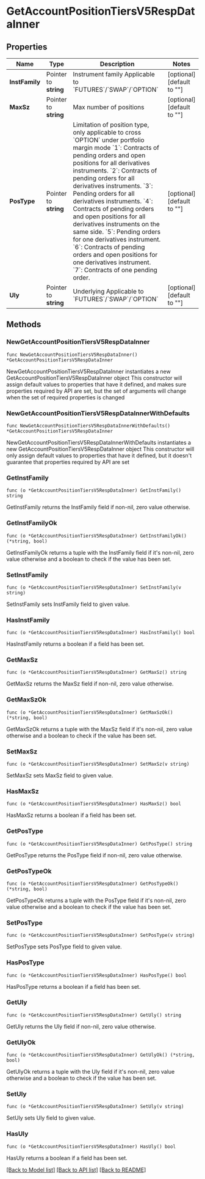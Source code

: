 # GetAccountPositionTiersV5RespDataInner

## Properties

Name | Type | Description | Notes
------------ | ------------- | ------------- | -------------
**InstFamily** | Pointer to **string** | Instrument family  Applicable to &#x60;FUTURES&#x60;/&#x60;SWAP&#x60;/&#x60;OPTION&#x60; | [optional] [default to ""]
**MaxSz** | Pointer to **string** | Max number of positions | [optional] [default to ""]
**PosType** | Pointer to **string** | Limitation of position type, only applicable to cross &#x60;OPTION&#x60; under portfolio margin mode   &#x60;1&#x60;: Contracts of pending orders and open positions for all derivatives instruments. &#x60;2&#x60;: Contracts of pending orders for all derivatives instruments. &#x60;3&#x60;: Pending orders for all derivatives instruments. &#x60;4&#x60;: Contracts of pending orders and open positions for all derivatives instruments on the same side. &#x60;5&#x60;: Pending orders for one derivatives instrument. &#x60;6&#x60;: Contracts of pending orders and open positions for one derivatives instrument. &#x60;7&#x60;: Contracts of one pending order. | [optional] [default to ""]
**Uly** | Pointer to **string** | Underlying  Applicable to &#x60;FUTURES&#x60;/&#x60;SWAP&#x60;/&#x60;OPTION&#x60; | [optional] [default to ""]

## Methods

### NewGetAccountPositionTiersV5RespDataInner

`func NewGetAccountPositionTiersV5RespDataInner() *GetAccountPositionTiersV5RespDataInner`

NewGetAccountPositionTiersV5RespDataInner instantiates a new GetAccountPositionTiersV5RespDataInner object
This constructor will assign default values to properties that have it defined,
and makes sure properties required by API are set, but the set of arguments
will change when the set of required properties is changed

### NewGetAccountPositionTiersV5RespDataInnerWithDefaults

`func NewGetAccountPositionTiersV5RespDataInnerWithDefaults() *GetAccountPositionTiersV5RespDataInner`

NewGetAccountPositionTiersV5RespDataInnerWithDefaults instantiates a new GetAccountPositionTiersV5RespDataInner object
This constructor will only assign default values to properties that have it defined,
but it doesn't guarantee that properties required by API are set

### GetInstFamily

`func (o *GetAccountPositionTiersV5RespDataInner) GetInstFamily() string`

GetInstFamily returns the InstFamily field if non-nil, zero value otherwise.

### GetInstFamilyOk

`func (o *GetAccountPositionTiersV5RespDataInner) GetInstFamilyOk() (*string, bool)`

GetInstFamilyOk returns a tuple with the InstFamily field if it's non-nil, zero value otherwise
and a boolean to check if the value has been set.

### SetInstFamily

`func (o *GetAccountPositionTiersV5RespDataInner) SetInstFamily(v string)`

SetInstFamily sets InstFamily field to given value.

### HasInstFamily

`func (o *GetAccountPositionTiersV5RespDataInner) HasInstFamily() bool`

HasInstFamily returns a boolean if a field has been set.

### GetMaxSz

`func (o *GetAccountPositionTiersV5RespDataInner) GetMaxSz() string`

GetMaxSz returns the MaxSz field if non-nil, zero value otherwise.

### GetMaxSzOk

`func (o *GetAccountPositionTiersV5RespDataInner) GetMaxSzOk() (*string, bool)`

GetMaxSzOk returns a tuple with the MaxSz field if it's non-nil, zero value otherwise
and a boolean to check if the value has been set.

### SetMaxSz

`func (o *GetAccountPositionTiersV5RespDataInner) SetMaxSz(v string)`

SetMaxSz sets MaxSz field to given value.

### HasMaxSz

`func (o *GetAccountPositionTiersV5RespDataInner) HasMaxSz() bool`

HasMaxSz returns a boolean if a field has been set.

### GetPosType

`func (o *GetAccountPositionTiersV5RespDataInner) GetPosType() string`

GetPosType returns the PosType field if non-nil, zero value otherwise.

### GetPosTypeOk

`func (o *GetAccountPositionTiersV5RespDataInner) GetPosTypeOk() (*string, bool)`

GetPosTypeOk returns a tuple with the PosType field if it's non-nil, zero value otherwise
and a boolean to check if the value has been set.

### SetPosType

`func (o *GetAccountPositionTiersV5RespDataInner) SetPosType(v string)`

SetPosType sets PosType field to given value.

### HasPosType

`func (o *GetAccountPositionTiersV5RespDataInner) HasPosType() bool`

HasPosType returns a boolean if a field has been set.

### GetUly

`func (o *GetAccountPositionTiersV5RespDataInner) GetUly() string`

GetUly returns the Uly field if non-nil, zero value otherwise.

### GetUlyOk

`func (o *GetAccountPositionTiersV5RespDataInner) GetUlyOk() (*string, bool)`

GetUlyOk returns a tuple with the Uly field if it's non-nil, zero value otherwise
and a boolean to check if the value has been set.

### SetUly

`func (o *GetAccountPositionTiersV5RespDataInner) SetUly(v string)`

SetUly sets Uly field to given value.

### HasUly

`func (o *GetAccountPositionTiersV5RespDataInner) HasUly() bool`

HasUly returns a boolean if a field has been set.


[[Back to Model list]](../README.md#documentation-for-models) [[Back to API list]](../README.md#documentation-for-api-endpoints) [[Back to README]](../README.md)


